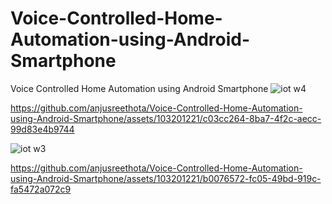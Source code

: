 # Voice-Controlled-Home-Automation-using-Android-Smartphone
Voice Controlled Home Automation using Android Smartphone
![iot w4](https://github.com/anjusreethota/Voice-Controlled-Home-Automation-using-Android-Smartphone/assets/103201221/cc0e9670-4726-469f-8f52-8131baafd67f)



https://github.com/anjusreethota/Voice-Controlled-Home-Automation-using-Android-Smartphone/assets/103201221/c03cc264-8ba7-4f2c-aecc-99d83e4b9744

![iot w3](https://github.com/anjusreethota/Voice-Controlled-Home-Automation-using-Android-Smartphone/assets/103201221/8ea02004-ffee-4c81-a1da-b72f8c571645)

https://github.com/anjusreethota/Voice-Controlled-Home-Automation-using-Android-Smartphone/assets/103201221/b0076572-fc05-49bd-919c-fa5472a072c9

